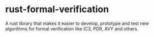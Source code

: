 # rust-formal-verification

A rust library that makes it easier to develop, prototype and test new algorithms for formal verification like IC3, PDR, AVY and others.
